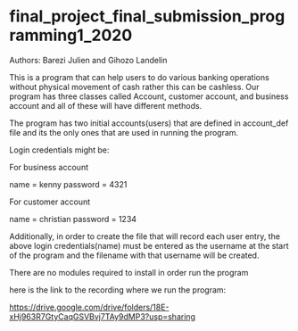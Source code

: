 # final_project_final_submission_programming1_2020

Authors: Barezi Julien and Gihozo Landelin


This is a program that can help users to do various banking operations without physical movement of
cash rather this can be cashless. Our program has three classes called Account,
customer account, and business account and all of these will have different methods.

The program has two initial accounts(users) that are defined in account_def file and its the only
ones that are used in running the program.

Login credentials might be:

For business account

name = kenny
password = 4321

For customer account

name = christian
password = 1234

Additionally, in order to create the file that will record each user entry,
the above login credentials(name) must be entered as the username at the start of the program and the filename
with that username will be created.

There are no modules required to install in order run the program

here is the link to the recording where we run the program:

https://drive.google.com/drive/folders/18E-xHj963R7GtyCaqGSVBvj7TAy9dMP3?usp=sharing
